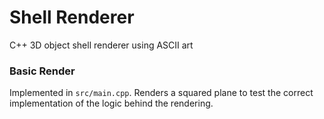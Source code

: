 # Shell Renderer
C++ 3D object shell renderer using ASCII art


### Basic Render
Implemented in `src/main.cpp`. Renders a squared plane to test the correct implementation of the logic behind the rendering.


